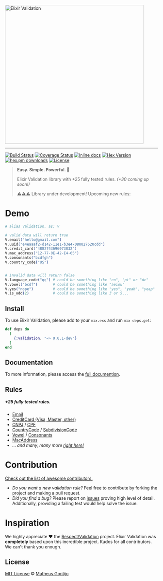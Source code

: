 <img width="456" src="https://github.com/elixir-validation/validation/raw/master/media/logo-readme.png" alt="Elixir Validation">

---

[![Build Status](https://travis-ci.org/elixir-validation/validation.svg?branch=master)](https://travis-ci.org/elixir-validation/validation)
[![Coverage Status](https://coveralls.io/repos/github/elixir-validation/validation/badge.svg?branch=master)](https://coveralls.io/github/elixir-validation/validation?branch=master)
[![Inline docs](https://inch-ci.org/github/elixir-validation/validation.svg?branch=master)](https://inch-ci.org/github/elixir-validation/validation)
[![Hex Version](https://img.shields.io/hexpm/v/validation.svg)](https://hex.pm/packages/validation)
[![hex.pm downloads](https://img.shields.io/hexpm/dt/validation.svg)](https://hex.pm/packages/validation)
[![License](https://img.shields.io/badge/License-MIT-blue.svg)](https://opensource.org/licenses/MIT)



<!-- @TODO: add travis and code coverage here -->
<!-- [![Build Status](http://img.shields.io/travis/zenorocha/clipboard.js/master.svg?style=flat)](https://travis-ci.org/zenorocha/clipboard.js) -->
<!-- ![Killing Flash](https://img.shields.io/badge/killing-flash-brightgreen.svg?style=flat) -->

<!-- [![Build Status](https://img.shields.io/travis/Respect/Validation/master.svg?style=flat-square)](http://travis-ci.org/Respect/Validation) -->
<!-- [![Scrutinizer Code Quality](https://img.shields.io/scrutinizer/g/Respect/Validation/master.svg?style=flat-square)](https://scrutinizer-ci.com/g/Respect/Validation/?branch=master) -->
<!-- [![Code Coverage](https://img.shields.io/scrutinizer/coverage/g/Respect/Validation/master.svg?style=flat-square)](https://scrutinizer-ci.com/g/Respect/Validation/?branch=master) -->
<!-- [![Latest Stable Version](https://img.shields.io/packagist/v/respect/validation.svg?style=flat-square)](https://packagist.org/packages/respect/validation) -->
<!-- [![Total Downloads](https://img.shields.io/packagist/dt/respect/validation.svg?style=flat-square)](https://packagist.org/packages/respect/validation) -->
<!-- [![License](https://img.shields.io/packagist/l/respect/validation.svg?style=flat-square)](https://packagist.org/packages/respect/validation) -->

> **Easy. Simple. Powerful. 💪**
>
> Elixir Validation library with +25 fully tested rules. *(+30 coming up soon!)*
>
> ⚠️⚠️⚠️ Library under development! Upcoming new rules: <!-- @TODO: update upcoming list here -->

# Demo

```elixir
# alias Validation, as: V

# valid data will return true
V.email("hello@gmail.com")
V.uuid("e4eaaaf2-d142-11e1-b3e4-080027620cdd")
V.credit_card("4882743696073832")
V.mac_address("12-77-0E-42-E4-65")
V.consonants("bcdfgh")
V.country_code("US")


# invalid data will return false
V.language_code("qq") # could be something like "en", "pt" or "de"
V.vowel("bcdf")       # could be something like "aeiou"
V.yes("nope")         # could be something like "yes", "yeah", "yeap"
V.is_odd(2)           # could be something like 3 or 5... 
```

## Install

To use Elixir Validation, please add to your `mix.exs` and run `mix deps.get`:

```elixir
def deps do
  [
    {:validation, "~> 0.0.1-dev"}
  ]
end
```

<!-- @TODO: update this -->
<!-- Compatibility: elixir 1.3+ --> 

## Documentation

To more information, please access the [full documention](https://hexdocs.pm/validation).

## Rules

##### +25 fully tested rules.

- [Email](https://hexdocs.pm/validation/Validation.html#email/1)
- [CreditCard (Visa, Master, other)](https://hexdocs.pm/validation/Validation.html#credit_card/1)
- [CNPJ](https://hexdocs.pm/validation/Validation.html#cnpj/1) / [CPF](https://hexdocs.pm/validation/Validation.html#cpf/1)
- [CountryCode](https://hexdocs.pm/validation/Validation.html#country_code/2) / [SubdivisionCode](https://hexdocs.pm/validation/Validation.html#subdivision_code/2)
- [Vowel](https://hexdocs.pm/validation/Validation.html#vowel/1) / [Consonants](https://hexdocs.pm/validation/Validation.html#consonant/1)
- [MacAddress](https://hexdocs.pm/validation/Validation.html#mac_address/1)
- *... and many, many more [right here!](https://hexdocs.pm/validation)*

<!--
##### Roadmap: +30 coming up soon!
- aaa
- bbb
- ccc
-->
<!-- @TODO: update roadmap list -->

# Contribution

[Check out the list of awesome contributors.](https://github.com/elixir-validation/validation/graphs/contributors)

- *Do you want a new validation rule?* Feel free to contribute by forking the project and making a pull request.
- *Did you find a bug?* Please report on [issues](https://github.com/elixir-validation/validation/issues) proving high level of detail. Additionally, providing a failing test would help solve the issue.

# Inspiration

We highly appreciate ❤️ the [Respect\Validation](https://github.com/Respect/Validation) project. Elixir Validation was **completely** based upon this incredible project. Kudos for all contributors. We can't thank you enough.

## License

[MIT License](https://github.com/elixir-validation/validation/blob/master/LICENSE.txt) © [Matheus Gontijo](https://github.com/matheusgontijo)
